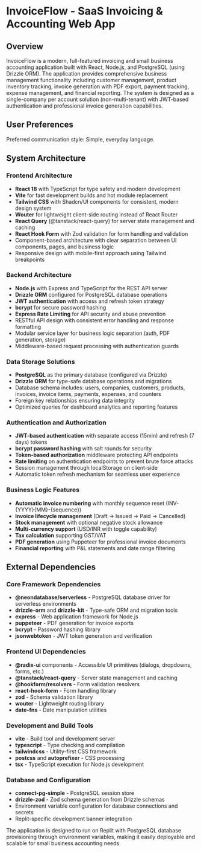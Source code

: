 # InvoiceFlow - SaaS Invoicing & Accounting Web App

## Overview

InvoiceFlow is a modern, full-featured invoicing and small business accounting application built with React, Node.js, and PostgreSQL (using Drizzle ORM). The application provides comprehensive business management functionality including customer management, product inventory tracking, invoice generation with PDF export, payment tracking, expense management, and financial reporting. The system is designed as a single-company per account solution (non-multi-tenant) with JWT-based authentication and professional invoice generation capabilities.

## User Preferences

Preferred communication style: Simple, everyday language.

## System Architecture

### Frontend Architecture
- **React 18** with TypeScript for type safety and modern development
- **Vite** for fast development builds and hot module replacement
- **Tailwind CSS** with Shadcn/UI components for consistent, modern design system
- **Wouter** for lightweight client-side routing instead of React Router
- **React Query** (@tanstack/react-query) for server state management and caching
- **React Hook Form** with Zod validation for form handling and validation
- Component-based architecture with clear separation between UI components, pages, and business logic
- Responsive design with mobile-first approach using Tailwind breakpoints

### Backend Architecture
- **Node.js** with Express and TypeScript for the REST API server
- **Drizzle ORM** configured for PostgreSQL database operations
- **JWT authentication** with access and refresh token strategy
- **bcrypt** for secure password hashing
- **Express Rate Limiting** for API security and abuse prevention
- RESTful API design with consistent error handling and response formatting
- Modular service layer for business logic separation (auth, PDF generation, storage)
- Middleware-based request processing with authentication guards

### Data Storage Solutions
- **PostgreSQL** as the primary database (configured via Drizzle)
- **Drizzle ORM** for type-safe database operations and migrations
- Database schema includes: users, companies, customers, products, invoices, invoice items, payments, expenses, and counters
- Foreign key relationships ensuring data integrity
- Optimized queries for dashboard analytics and reporting features

### Authentication and Authorization
- **JWT-based authentication** with separate access (15min) and refresh (7 days) tokens
- **bcrypt password hashing** with salt rounds for security
- **Token-based authorization** middleware protecting API endpoints
- **Rate limiting** on authentication endpoints to prevent brute force attacks
- Session management through localStorage on client-side
- Automatic token refresh mechanism for seamless user experience

### Business Logic Features
- **Automatic invoice numbering** with monthly sequence reset (INV-{YYYY}{MM}-{sequence})
- **Invoice lifecycle management** (Draft → Issued → Paid → Cancelled)
- **Stock management** with optional negative stock allowance
- **Multi-currency support** (USD/INR with toggle capability)
- **Tax calculation** supporting GST/VAT
- **PDF generation** using Puppeteer for professional invoice documents
- **Financial reporting** with P&L statements and date range filtering

## External Dependencies

### Core Framework Dependencies
- **@neondatabase/serverless** - PostgreSQL database driver for serverless environments
- **drizzle-orm** and **drizzle-kit** - Type-safe ORM and migration tools
- **express** - Web application framework for Node.js
- **puppeteer** - PDF generation for invoice exports
- **bcrypt** - Password hashing library
- **jsonwebtoken** - JWT token generation and verification

### Frontend UI Dependencies
- **@radix-ui** components - Accessible UI primitives (dialogs, dropdowns, forms, etc.)
- **@tanstack/react-query** - Server state management and caching
- **@hookform/resolvers** - Form validation resolvers
- **react-hook-form** - Form handling library
- **zod** - Schema validation library
- **wouter** - Lightweight routing library
- **date-fns** - Date manipulation utilities

### Development and Build Tools
- **vite** - Build tool and development server
- **typescript** - Type checking and compilation
- **tailwindcss** - Utility-first CSS framework
- **postcss** and **autoprefixer** - CSS processing
- **tsx** - TypeScript execution for Node.js development

### Database and Configuration
- **connect-pg-simple** - PostgreSQL session store
- **drizzle-zod** - Zod schema generation from Drizzle schemas
- Environment variable configuration for database connections and secrets
- Replit-specific development banner integration

The application is designed to run on Replit with PostgreSQL database provisioning through environment variables, making it easily deployable and scalable for small business accounting needs.
